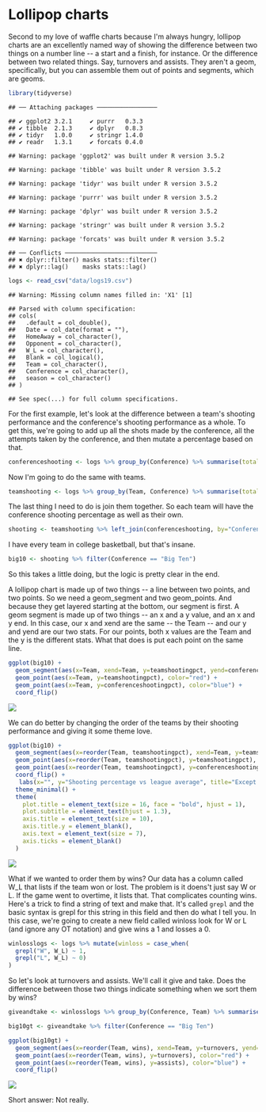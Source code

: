 # Lollipop charts

Second to my love of waffle charts because I'm always hungry, lollipop charts are an excellently named way of showing the difference between two things on a number line -- a start and a finish, for instance. Or the difference between two related things. Say, turnovers and assists. They aren't a geom, specifically, but you can assemble them out of points and segments, which are geoms. 


```r
library(tidyverse)
```

```
## ── Attaching packages ─────────────────
```

```
## ✔ ggplot2 3.2.1     ✔ purrr   0.3.3
## ✔ tibble  2.1.3     ✔ dplyr   0.8.3
## ✔ tidyr   1.0.0     ✔ stringr 1.4.0
## ✔ readr   1.3.1     ✔ forcats 0.4.0
```

```
## Warning: package 'ggplot2' was built under R version 3.5.2
```

```
## Warning: package 'tibble' was built under R version 3.5.2
```

```
## Warning: package 'tidyr' was built under R version 3.5.2
```

```
## Warning: package 'purrr' was built under R version 3.5.2
```

```
## Warning: package 'dplyr' was built under R version 3.5.2
```

```
## Warning: package 'stringr' was built under R version 3.5.2
```

```
## Warning: package 'forcats' was built under R version 3.5.2
```

```
## ── Conflicts ──────────────────────────
## ✖ dplyr::filter() masks stats::filter()
## ✖ dplyr::lag()    masks stats::lag()
```


```r
logs <- read_csv("data/logs19.csv")
```

```
## Warning: Missing column names filled in: 'X1' [1]
```

```
## Parsed with column specification:
## cols(
##   .default = col_double(),
##   Date = col_date(format = ""),
##   HomeAway = col_character(),
##   Opponent = col_character(),
##   W_L = col_character(),
##   Blank = col_logical(),
##   Team = col_character(),
##   Conference = col_character(),
##   season = col_character()
## )
```

```
## See spec(...) for full column specifications.
```

For the first example, let's look at the difference between a team's shooting performance and the conference's shooting performance as a whole. To get this, we're going to add up all the shots made by the conference, all the attempts taken by the conference, and then mutate a percentage based on that. 


```r
conferenceshooting <- logs %>% group_by(Conference) %>% summarise(totalshots = sum(TeamFG), totalattempts = sum(TeamFGA)) %>% mutate(conferenceshootingpct = totalshots/totalattempts)
```

Now I'm going to do the same with teams. 


```r
teamshooting <- logs %>% group_by(Team, Conference) %>% summarise(totalshots = sum(TeamFG), totalattempts = sum(TeamFGA)) %>% mutate(teamshootingpct = totalshots/totalattempts)
```

The last thing I need to do is join them together. So each team will have the conference shooting percentage as well as their own. 


```r
shooting <- teamshooting %>% left_join(conferenceshooting, by="Conference")
```

I have every team in college basketball, but that's insane. 


```r
big10 <- shooting %>% filter(Conference == "Big Ten")
```

So this takes a little doing, but the logic is pretty clear in the end. 

A lollipop chart is made up of two things -- a line between two points, and two points. So we need a geom_segment and two geom_points. And because they get layered starting at the bottom, our segment is first. A geom segment is made up of two things -- an x and a y value, and an x and y end. In this case, our x and xend are the same -- the Team -- and our y and yend are our two stats. For our points, both x values are the Team and the y is the different stats. What that does is put each point on the same line. 


```r
ggplot(big10) +
  geom_segment(aes(x=Team, xend=Team, y=teamshootingpct, yend=conferenceshootingpct), color="grey") + 
  geom_point(aes(x=Team, y=teamshootingpct), color="red") + 
  geom_point(aes(x=Team, y=conferenceshootingpct), color="blue") +
  coord_flip()
```

![](18-lollipopcharts_files/figure-epub3/unnamed-chunk-7-1.png)<!-- -->

We can do better by changing the order of the teams by their shooting performance and giving it some theme love. 


```r
ggplot(big10) +
  geom_segment(aes(x=reorder(Team, teamshootingpct), xend=Team, y=teamshootingpct, yend=conferenceshootingpct), color="grey") + 
  geom_point(aes(x=reorder(Team, teamshootingpct), y=teamshootingpct), color="red") + 
  geom_point(aes(x=reorder(Team, teamshootingpct), y=conferenceshootingpct), color="blue") +
  coord_flip() +
   labs(x="", y="Shooting percentage vs league average", title="Except Purdue, shooting predicted Big Ten success", subtitle="The Boilermakers were average shooters, went deep in the NCAA tournament", caption="Source: sports-reference.com | By Matt Waite") +
  theme_minimal() + 
  theme(
    plot.title = element_text(size = 16, face = "bold", hjust = 1),
    plot.subtitle = element_text(hjust = 1.3),
    axis.title = element_text(size = 10),
    axis.title.y = element_blank(),
    axis.text = element_text(size = 7),
    axis.ticks = element_blank()
  )
```

![](18-lollipopcharts_files/figure-epub3/unnamed-chunk-8-1.png)<!-- -->

What if we wanted to order them by wins? Our data has a column called W_L that lists if the team won or lost. The problem is it doens't just say W or L. If the game went to overtime, it lists that. That complicates counting wins. Here's a trick to find a string of text and make that. It's called `grepl` and the basic syntax is grepl for this string in this field and then do what I tell you. In this case, we're going to create a new field called winloss look for W or L (and ignore any OT notation) and give wins a 1 and losses a 0.



```r
winlosslogs <- logs %>% mutate(winloss = case_when(
  grepl("W", W_L) ~ 1, 
  grepl("L", W_L) ~ 0)
)
```

So let's look at turnovers and assists. We'll call it give and take. Does the difference between those two things indicate something when we sort them by wins?


```r
giveandtake <- winlosslogs %>% group_by(Conference, Team) %>% summarise(turnovers = sum(TeamTurnovers), assists = sum(TeamAssists), wins=sum(winloss)) 
```


```r
big10gt <- giveandtake %>% filter(Conference == "Big Ten")
```



```r
ggplot(big10gt) +
  geom_segment(aes(x=reorder(Team, wins), xend=Team, y=turnovers, yend=assists), color="grey") + 
  geom_point(aes(x=reorder(Team, wins), y=turnovers), color="red") + 
  geom_point(aes(x=reorder(Team, wins), y=assists), color="blue") +
  coord_flip()
```

![](18-lollipopcharts_files/figure-epub3/unnamed-chunk-12-1.png)<!-- -->

Short answer: Not really.



